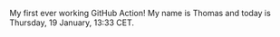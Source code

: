My first ever working GitHub Action!
My name is Thomas and today is Thursday, 19 January, 13:33 CET. 

